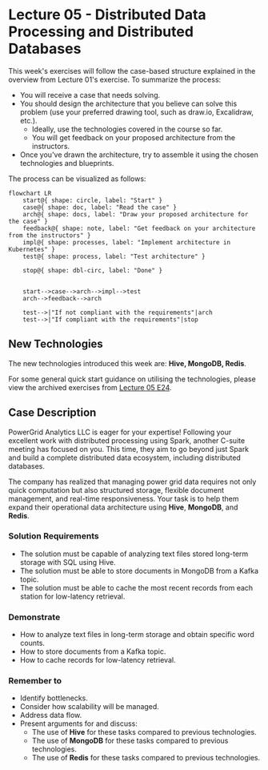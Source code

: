 # Lecture 05 - Distributed Data Processing and Distributed Databases

This week's exercises will follow the case-based structure explained in the overview from Lecture 01's exercise. To summarize the process:

- You will receive a case that needs solving.
- You should design the architecture that you believe can solve this problem (use your preferred drawing tool, such as draw.io, Excalidraw, etc.).
  - Ideally, use the technologies covered in the course so far.
  - You will get feedback on your proposed architecture from the instructors.
- Once you've drawn the architecture, try to assemble it using the chosen technologies and blueprints.

The process can be visualized as follows:

```mermaid
flowchart LR
    start@{ shape: circle, label: "Start" }
    case@{ shape: doc, label: "Read the case" }
    arch@{ shape: docs, label: "Draw your proposed architecture for the case" }
    feedback@{ shape: note, label: "Get feedback on your architecture from the instructors" }
    impl@{ shape: processes, label: "Implement architecture in Kubernetes" }
    test@{ shape: process, label: "Test architecture" }

    stop@{ shape: dbl-circ, label: "Done" }


    start-->case-->arch-->impl-->test
    arch-->feedback-->arch

    test-->|"If not compliant with the requirements"|arch
    test-->|"If compliant with the requirements"|stop
```

## New Technologies

The new technologies introduced this week are: **Hive, MongoDB, Redis**.

For some general quick start guidance on utilising the technologies, please view the archived exercises from [Lecture 05 E24](https://github.com/JakobHviidBDDST/BigDataCourseExercises/tree/main/archive/E24/05).

## Case Description

PowerGrid Analytics LLC is eager for your expertise! Following your excellent work with distributed processing using Spark, another C-suite meeting has focused on you. This time, they aim to go beyond just Spark and build a complete distributed data ecosystem, including distributed databases.

The company has realized that managing power grid data requires not only quick computation but also structured storage, flexible document management, and real-time responsiveness. Your task is to help them expand their operational data architecture using **Hive**, **MongoDB**, and **Redis**.

### Solution Requirements

- The solution must be capable of analyzing text files stored long-term storage with SQL using Hive.
- The solution must be able to store documents in MongoDB from a Kafka topic.
- The solution must be able to cache the most recent records from each station for low-latency retrieval.

### Demonstrate

- How to analyze text files in long-term storage and obtain specific word counts.
- How to store documents from a Kafka topic.
- How to cache records for low-latency retrieval.

### Remember to

- Identify bottlenecks.
- Consider how scalability will be managed.
- Address data flow.
- Present arguments for and discuss:
  - The use of **Hive** for these tasks compared to previous technologies.
  - The use of **MongoDB** for these tasks compared to previous technologies.
  - The use of **Redis** for these tasks compared to previous technologies.
